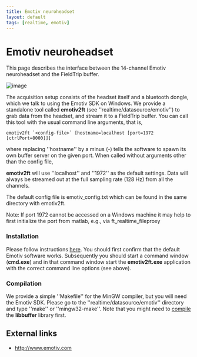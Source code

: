 ```yaml
---
title: Emotiv neuroheadset
layout: default
tags: [realtime, emotiv]
---
```


# Emotiv neuroheadset

This page describes the interface between the 14-channel Emotiv neuroheadset and the FieldTrip buffer.

![image](/static/img/development/realtime/emotiv.jpg)

The acquisition setup consists of the headset itself and a bluetooth dongle, which we talk to using the Emotiv SDK on Windows. We provide a standalone
tool called **emotiv2ft** (see ''realtime/datasource/emotiv'') to grab data from the headset, and stream it to a FieldTrip buffer. 
You can call this tool with the usual command line arguments, that is,

    emotiv2ft `<config-file>` [hostname=localhost [port=1972 [ctrlPort=8000]]]
    
where replacing ''hostname'' by a minus (-) tells the software to spawn its own buffer server on the given port. When called without arguments other than the config file, 

**emotiv2ft** will use ''localhost'' and ''1972'' as the default settings. Data will always be streamed out at the full sampling rate (128 Hz)
from all the channels. 

The default config file is emotiv_config.txt which can be found in the same directory with emotiv2ft.

Note: If port 1972 cannot be accessed on a Windows machine it may help to first initialize the port from matlab, e.g., via ft_realtime_fileproxy

### Installation

Please follow instructions [here](https://emotiv.com/quickstart-guides/QuickStartGuide2014.pdf). You should first confirm that the default Emotiv software works. Subsequently you should start a command window (**cmd.exe**) and in that command window start the **emotiv2ft.exe** application with the correct command line options (see above).

### Compilation

We provide a simple ''Makefile'' for the MinGW compiler, but you will need the Emotiv SDK. 
Please go to the ''realtime/datasource/emotiv'' directory and type ''make'' or ''mingw32-make''. 
Note that you might need to [compile](/development/realtime/buffer) the **libbuffer** library first.

## External links

*  http://www.emotiv.com
